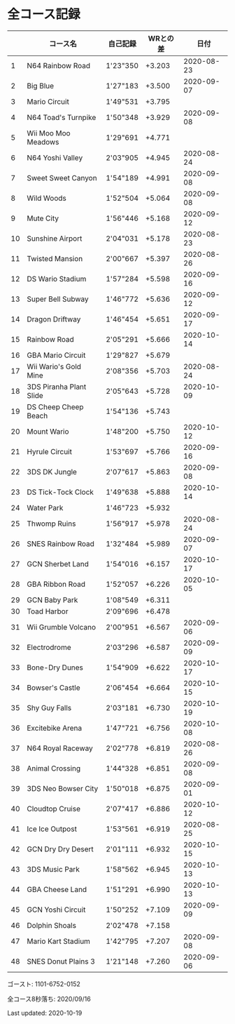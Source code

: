 # 全コース記録

||コース名|自己記録|WRとの差|日付
|--|--|--|--|--|
|1|N64 Rainbow Road|1'23"350|+3.203|2020-08-23|
|2|Big Blue|1'27"183|+3.500|2020-09-07|
|3|Mario Circuit|1'49"531|+3.795||
|4|N64 Toad's Turnpike|1'50"348|+3.929|2020-09-08|
|5|Wii Moo Moo Meadows|1'29"691|+4.771||
|6|N64 Yoshi Valley|2'03"905|+4.945|2020-08-24|
|7|Sweet Sweet Canyon|1'54"189|+4.991|2020-09-08|
|8|Wild Woods|1'52"504|+5.064|2020-09-08|
|9|Mute City|1'56"446|+5.168|2020-09-12|
|10|Sunshine Airport|2'04"031|+5.178|2020-08-23|
|11|Twisted Mansion|2'00"667|+5.397|2020-08-26|
|12|DS Wario Stadium|1'57"284|+5.598|2020-09-16|
|13|Super Bell Subway|1'46"772|+5.636|2020-09-12|
|14|Dragon Driftway|1'46"454|+5.651|2020-09-17|
|15|Rainbow Road|2'05"291|+5.666|2020-10-14|
|16|GBA Mario Circuit|1'29"827|+5.679||
|17|Wii Wario's Gold Mine|2'08"356|+5.703|2020-08-24|
|18|3DS Piranha Plant Slide|2'05"643|+5.728|2020-10-09|
|19|DS Cheep Cheep Beach|1'54"136|+5.743||
|20|Mount Wario|1'48"200|+5.750|2020-10-12|
|21|Hyrule Circuit|1'53"697|+5.766|2020-09-16|
|22|3DS DK Jungle|2'07"617|+5.863|2020-09-08|
|23|DS Tick-Tock Clock|1'49"638|+5.888|2020-10-14|
|24|Water Park|1'46"723|+5.932||
|25|Thwomp Ruins|1'56"917|+5.978|2020-08-24|
|26|SNES Rainbow Road|1'32"484|+5.989|2020-09-07|
|27|GCN Sherbet Land|1'54"016|+6.157|2020-10-17|
|28|GBA Ribbon Road|1'52"057|+6.226|2020-10-05|
|29|GCN Baby Park|1'08"549|+6.311||
|30|Toad Harbor|2'09"696|+6.478||
|31|Wii Grumble Volcano|2'00"951|+6.567|2020-09-06|
|32|Electrodrome|2'03"296|+6.587|2020-09-09|
|33|Bone-Dry Dunes|1'54"909|+6.622|2020-10-17|
|34|Bowser's Castle|2'06"454|+6.664|2020-10-15|
|35|Shy Guy Falls|2'03"181|+6.730|2020-10-19|
|36|Excitebike Arena|1'47"721|+6.756|2020-10-08|
|37|N64 Royal Raceway|2'02"778|+6.819|2020-08-26|
|38|Animal Crossing|1'44"328|+6.851|2020-09-08|
|39|3DS Neo Bowser City|1'50"018|+6.875|2020-09-01|
|40|Cloudtop Cruise|2'07"417|+6.886|2020-10-12|
|41|Ice Ice Outpost|1'53"561|+6.919|2020-08-25|
|42|GCN Dry Dry Desert|2'01"111|+6.932|2020-10-15|
|43|3DS Music Park|1'58"562|+6.945|2020-10-13|
|44|GBA Cheese Land|1'51"291|+6.990|2020-10-13|
|45|GCN Yoshi Circuit|1'50"252|+7.109|2020-09-09|
|46|Dolphin Shoals|2'02"478|+7.158||
|47|Mario Kart Stadium|1'42"795|+7.207|2020-09-08|
|48|SNES Donut Plains 3|1'21"148|+7.260|2020-09-06|

ゴースト: 1101-6752-0152

全コース8秒落ち: 2020/09/16

Last updated: 2020-10-19
